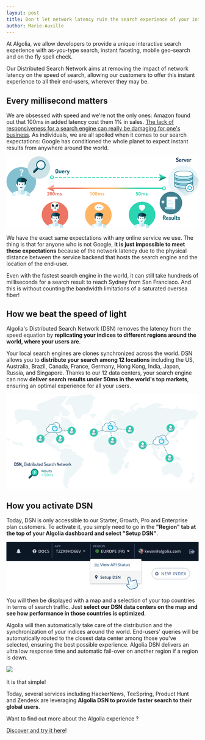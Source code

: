 ```yaml
---
layout: post
title: Don't let network latency ruin the search experience of your international users
author: Marie-Auxille
---
```


At Algolia, we allow developers to provide a unique interactive search
experience with as-you-type search, instant faceting, mobile geo-search and on
the fly spell check.

Our Distributed Search Network aims at removing the impact of network latency
on the speed of search, allowing our customers to offer this instant
experience to all their end-users, wherever they may be.

## Every millisecond matters

We are obsessed with speed and we're not the only ones: Amazon found out that
100ms in added latency cost them 1% in sales. [The lack of responsiveness for
a search engine can really be damaging for one's
business][1]. As
individuals, we are all spoiled when it comes to our search expectations:
Google has conditioned the whole planet to expect instant results from
anywhere around the world.

![user-experience][2]

We have the exact same expectations with any online service we use. The thing
is that for anyone who is not Google, **it is just impossible to meet these
expectations** because of the network latency due to the physical distance
between the service backend that hosts the search engine and the location of
the end-user.

Even with the fastest search engine in the world, it can still take hundreds
of milliseconds for a search result to reach Sydney from San Francisco. And
this is without counting the bandwidth limitations of a saturated oversea
fiber!

## How we beat the speed of light

Algolia's Distributed Search Network (DSN) removes the latency from the speed
equation by **replicating your indices to different regions around the world,
where your users are**.

Your local search engines are clones synchronized across the world. DSN allows
you to **distribute your search among 12 locations** including the US,
Australia, Brazil, Canada, France, Germany, Hong Kong, India, Japan, Russia,
and Singapore. Thanks to our 12 data centers, your search engine can now
**deliver search results under 50ms in the world's top markets**, ensuring an
optimal experience for all your users.

![DSN-b3ce122c790c492c2f2c8ddbabaae464][3]

## How you activate DSN

Today, DSN is only accessible to our Starter, Growth, Pro and Enterprise plan
customers. To activate it, you simply need to go in the **"Region" tab at the
top of your Algolia dashboard and select "Setup DSN"**.

[![shot][4]](https://www.algolia.com/dsn/setup)

You will then be displayed with a map and a selection of your top countries in
terms of search traffic. Just **select our DSN data centers on the map and see
how performance in those countries is optimized**.

Algolia will then automatically take care of the distribution and the
synchronization of your indices around the world. End-users' queries will be
automatically routed to the closest data center among those you've selected,
ensuring the best possible experience. Algolia DSN delivers an ultra low
response time and automatic fail-over on another region if a region is down.

[![][5]](https://www.algolia.com/dsn/setup)

It is that simple!

Today, several services including HackerNews, TeeSpring, Product Hunt and
Zendesk are leveraging **Algolia DSN to provide faster search to their global
users**.

Want to find out more about the Algolia experience ?

[Discover and try it here][6]!


[1]: http://glinden.blogspot.fr/2006/11/marissa-mayer-at-web-20.html
[2]: /assets/user-experience.jpg
[3]: /assets/DSN-b3ce122c790c492c2f2c8ddbabaae464.jpg
[4]: /assets/shot.jpg
[5]: /assets/dsn-shot.jpg
[6]: https://www.algolia.com/features
